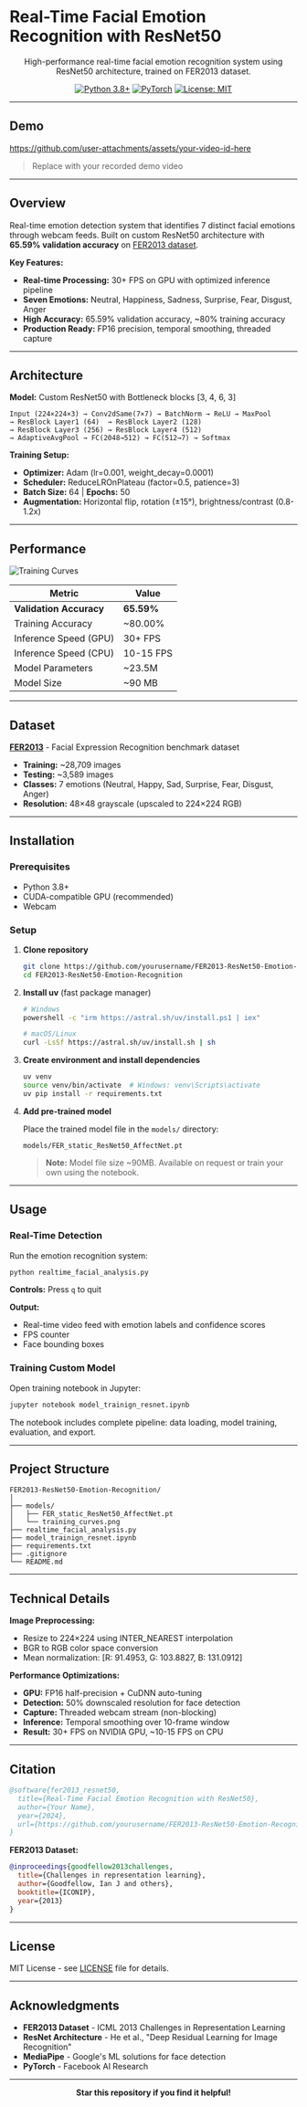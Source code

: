 # Real-Time Facial Emotion Recognition with ResNet50

<div align="center">

High-performance real-time facial emotion recognition system using ResNet50 architecture, trained on FER2013 dataset.

[![Python 3.8+](https://img.shields.io/badge/python-3.8+-blue.svg)](https://www.python.org/downloads/)
[![PyTorch](https://img.shields.io/badge/PyTorch-2.0+-red.svg)](https://pytorch.org/)
[![License: MIT](https://img.shields.io/badge/License-MIT-yellow.svg)](https://opensource.org/licenses/MIT)

</div>

---

## Demo

https://github.com/user-attachments/assets/your-video-id-here

> Replace with your recorded demo video

---

## Overview

Real-time emotion detection system that identifies 7 distinct facial emotions through webcam feeds. Built on custom ResNet50 architecture with **65.59% validation accuracy** on [FER2013 dataset](https://www.kaggle.com/datasets/msambare/fer2013).

**Key Features:**
- **Real-time Processing:** 30+ FPS on GPU with optimized inference pipeline
- **Seven Emotions:** Neutral, Happiness, Sadness, Surprise, Fear, Disgust, Anger
- **High Accuracy:** 65.59% validation accuracy, ~80% training accuracy
- **Production Ready:** FP16 precision, temporal smoothing, threaded capture

---

## Architecture

**Model:** Custom ResNet50 with Bottleneck blocks [3, 4, 6, 3]

```
Input (224×224×3) → Conv2dSame(7×7) → BatchNorm → ReLU → MaxPool
→ ResBlock Layer1 (64)  → ResBlock Layer2 (128) 
→ ResBlock Layer3 (256) → ResBlock Layer4 (512)
→ AdaptiveAvgPool → FC(2048→512) → FC(512→7) → Softmax
```

**Training Setup:**
- **Optimizer:** Adam (lr=0.001, weight_decay=0.0001)
- **Scheduler:** ReduceLROnPlateau (factor=0.5, patience=3)
- **Batch Size:** 64 | **Epochs:** 50
- **Augmentation:** Horizontal flip, rotation (±15°), brightness/contrast (0.8-1.2x)

---

## Performance

![Training Curves](models/training_curves.png)

| Metric | Value |
|--------|-------|
| **Validation Accuracy** | **65.59%** |
| Training Accuracy | ~80.00% |
| Inference Speed (GPU) | 30+ FPS |
| Inference Speed (CPU) | 10-15 FPS |
| Model Parameters | ~23.5M |
| Model Size | ~90 MB |

---

## Dataset

**[FER2013](https://www.kaggle.com/datasets/msambare/fer2013)** - Facial Expression Recognition benchmark dataset
- **Training:** ~28,709 images
- **Testing:** ~3,589 images
- **Classes:** 7 emotions (Neutral, Happy, Sad, Surprise, Fear, Disgust, Anger)
- **Resolution:** 48×48 grayscale (upscaled to 224×224 RGB)

---

## Installation

### Prerequisites
- Python 3.8+
- CUDA-compatible GPU (recommended)
- Webcam

### Setup

1. **Clone repository**
   ```bash
   git clone https://github.com/yourusername/FER2013-ResNet50-Emotion-Recognition.git
   cd FER2013-ResNet50-Emotion-Recognition
   ```

2. **Install uv** (fast package manager)
   ```bash
   # Windows
   powershell -c "irm https://astral.sh/uv/install.ps1 | iex"
   
   # macOS/Linux
   curl -LsSf https://astral.sh/uv/install.sh | sh
   ```

3. **Create environment and install dependencies**
   ```bash
   uv venv
   source venv/bin/activate  # Windows: venv\Scripts\activate
   uv pip install -r requirements.txt
   ```

4. **Add pre-trained model**
   
   Place the trained model file in the `models/` directory:
   ```
   models/FER_static_ResNet50_AffectNet.pt
   ```
   
   > **Note:** Model file size ~90MB. Available on request or train your own using the notebook.

---

## Usage

### Real-Time Detection

Run the emotion recognition system:

```bash
python realtime_facial_analysis.py
```

**Controls:** Press `q` to quit

**Output:**
- Real-time video feed with emotion labels and confidence scores
- FPS counter
- Face bounding boxes

### Training Custom Model

Open training notebook in Jupyter:

```bash
jupyter notebook model_trainign_resnet.ipynb
```

The notebook includes complete pipeline: data loading, model training, evaluation, and export.

---

## Project Structure

```
FER2013-ResNet50-Emotion-Recognition/
│
├── models/
│   ├── FER_static_ResNet50_AffectNet.pt
│   └── training_curves.png
├── realtime_facial_analysis.py
├── model_trainign_resnet.ipynb
├── requirements.txt
├── .gitignore
└── README.md
```

---

## Technical Details

**Image Preprocessing:**
- Resize to 224×224 using INTER_NEAREST interpolation
- BGR to RGB color space conversion
- Mean normalization: [R: 91.4953, G: 103.8827, B: 131.0912]

**Performance Optimizations:**
- **GPU:** FP16 half-precision + CuDNN auto-tuning
- **Detection:** 50% downscaled resolution for face detection
- **Capture:** Threaded webcam stream (non-blocking)
- **Inference:** Temporal smoothing over 10-frame window
- **Result:** 30+ FPS on NVIDIA GPU, ~10-15 FPS on CPU

---

## Citation

```bibtex
@software{fer2013_resnet50,
  title={Real-Time Facial Emotion Recognition with ResNet50},
  author={Your Name},
  year={2024},
  url={https://github.com/yourusername/FER2013-ResNet50-Emotion-Recognition}
}
```

**FER2013 Dataset:**
```bibtex
@inproceedings{goodfellow2013challenges,
  title={Challenges in representation learning},
  author={Goodfellow, Ian J and others},
  booktitle={ICONIP},
  year={2013}
}
```

---

## License

MIT License - see [LICENSE](LICENSE) file for details.

---

## Acknowledgments

- **FER2013 Dataset** - ICML 2013 Challenges in Representation Learning
- **ResNet Architecture** - He et al., "Deep Residual Learning for Image Recognition"
- **MediaPipe** - Google's ML solutions for face detection
- **PyTorch** - Facebook AI Research

---

<div align="center">

**Star this repository if you find it helpful!**

</div>
